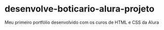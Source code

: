 # desenvolve-boticario-alura-projeto
Meu primeiro portfólio desenvolvido com os curos de HTML e CSS da Alura
